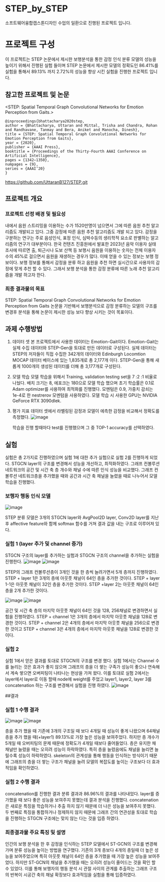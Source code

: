 # STEP_by_STEP
소프트웨어융합캡스톤디자인 수업의 일환으로 진행된 프로젝트 입니다.


# 프로젝트 구성 
이 프로젝트는 STEP 논문에서 제시한 보행분석을 통한 감정 인식 분류 모델의 성능을 높이기 위해서 진행된 실험 들이며 
STEP 논문에서 제시한 모델의 정확도인 86.41%를 실험을 통해서 89.13% 까지 2.72%의 성능을 향상 시킨 실험을 진행한 프로젝트 입니다.  

## 참고한 프로젝트 및 논문 
<STEP: Spatial Temporal Graph Convolutional Networks for Emotion Perception from Gaits.>
```
@inproceedings{bhattacharya2020step,
author = {Bhattacharya, Uttaran and Mittal, Trisha and Chandra, Rohan and Randhavane, Tanmay and Bera, Aniket and Manocha, Dinesh},
title = {STEP: Spatial Temporal Graph Convolutional Networks for Emotion Perception from Gaits},
year = {2020},
publisher = {AAAI Press},
booktitle = {Proceedings of the Thirty-Fourth AAAI Conference on Artificial Intelligence},
pages = {1342–1350},
numpages = {9},
series = {AAAI’20}
}
```
<https://github.com/UttaranB127/STEP.git>


## 프로젝트 개요 
### 프로젝트 선정 배경 및 필요성 
내에서 음원 스트리밍을 이용하는 수가 1520만명이 넘으면서 그에 따른 음원 추천 알고리즘도 개발되고 있다. 그중 감정에 따른 음원 추천 알고리즘도 개발 되고 있다. 감정을 구분하는 연구는 주로 음성인식, 표정 인식, 심박수등의 생리학적 요소로 판별하는 알고리즘의 연구가 대부분이다. 한국 컨텐츠 진흥원에서 발표한 2023년 음악 이용자 실태 조사에 따르면 출, 퇴근시나 도보 산책 등 보행시 음원을 이용하는 숫자는 전체 이용자 수의 45%로 걸으면서 음원을 재생하는 경우가 많다. 이때 얻을 수 있는 정보는 보행 정보이다. 보행 정보를 통해서 감정을 분류 하고 음원을 추천 하면 실시간으로 사용자의 감정에 맞게 추천 할 수 있다. 그래서 보행 분석을 통한 감정 분류에 따른 노래 추천 알고리즘을 개발 하고자 한다. 
### 최종 결과물의 목표 
STEP: Spatial Temporal Graph Convolutional Networks for Emotion Perception from Gaits 논문을 기반해서 보행분석으로 감정 분류하는 모델의 구조를 변경후 분석을 통해 논문이 제시한 성능 보다 향상 시키는 것이 목표이다. 

## 과제 수행방법 
1. 데이터 셋
   본 프로젝트에서 사용한 데이터는 Emotion-Gait이다. Emotion-Gait는 실제 수집 데이터와 STEP-Gen을 토대로 만든 데이터로 구성된다. 실제 데이터는 STEP의 저자들이 직접 수집한 342개의 데이터와 Edinburgh Locomtion MOCAP 데이터 베이스에 있는 1,835개로 총 2,177개 이다. STEP-Gen을 통해 새롭게 1000개의 생성된 데이터를 더해 총 3,177개로 구성된다.

2. 모델 학습
   모델 학습을 위해서 Training, validation testing set을 7 :2 :1 비율로 나눴다. 배치 크기는 8, 에포크는 180으로 모델 학습 했으며 초기 학습률은 0.1로 Adam optimizer를 사용하여 최적화를 진행했다. 모멘텀은 0.9, 가중치 감쇠는 1e-4로 한 nestrerov 모멘텀을 사용하였다. 모델 학습 시 사용한 GPU는 NVIDIA GeForce RTX 3090dlek.

3. 평가 지표
   데이터 셋에서 라벨링된 감정과 모델이 에측한 감정을 비교해서 정확도를 측정했다.
   ![image](https://github.com/hoyoonchoi/STEP_by_STEP/assets/132192963/322b831a-44b0-479e-a921-afae69ecb651)

   학습을 진행 할때마다 test를 진행했으며 그 중 TOP-1 accuracy를 선택하였다.

## 실험
   실험은 총 2가지로 진행하였으며 실험 1에 대한 추가 실험으로 실험 2를 진행하게 되었다.
   STGCN layer의 구조를 변경해서 성능을 개선하고, 최적화하였다. 그래프 컨볼루션 네트워크의 공간 및 시간 축 층 개수와 채널 수에 따른 인식 성능을 비교했다. 그래프 컨볼루션 네트워크층을 추가했을 때와 공간과 시간 축 채널을 늘렸을 때로 나누어서 모델 학습을 진행했다.

### 보행자 행동 인식 모델
![image](https://github.com/hoyoonchoi/STEP_by_STEP/assets/132192963/98c91865-8b28-49fa-965d-80223baa7df5)

STEP 분류 모델은 3개의 STGCN layer와 AvgPool2D layer, Conv2D layer를 지난 후 affective feature와 함께 softmax 함수를 거쳐 결과 값을 내는 구조로 이루어져 있다.

### 실험 1 (layer 추가 및 channel 증가) 
STGCN 구조의 layer를 추가하는 실험과 STGCN 구조의 channel을 추가하는 실험을 진행한다. 
![image](https://github.com/hoyoonchoi/STEP_by_STEP/assets/132192963/506e0fac-9ccf-43b4-9fb4-c1705a296275)
![image](https://github.com/hoyoonchoi/STEP_by_STEP/assets/132192963/d90306ce-03c2-4f4a-a0d2-abdcc0c4ff9b)

 STEP의 그래프 컨볼루션층이 3개인 것을 한 층씩 늘려가면서 5개 층까지 진행하였다.
 STEP + layer 1은 3개의 층에 아웃풋 채널이 64인 층을  추가한 것이다. STEP + layer 1-1은 아웃풋 채널이 32인 층을 추가한 것이다. STEP +layer 2는 아웃풋 채널이 64인 층을 2개 추가한 것이다.

![image](https://github.com/hoyoonchoi/STEP_by_STEP/assets/132192963/1c4f9043-92f8-4192-a528-f1eb54997200)
![image](https://github.com/hoyoonchoi/STEP_by_STEP/assets/132192963/4b2a66d7-20b4-446e-9534-0324cc349454)

공간 및 시간 축 층의 마지막 아웃풋 채널이 64인 것을 128, 256채널로 변경하면서 실험을 진행하였다.
 STEP + channel 1은 3개의 층에서 마지막 아웃풋 채널을 128로 변경한 것이다. STEP + channel 2은 4개의 층에서 마지막 아웃풋 채널을 256으로 변경한 것이고 STEP + channel 3은 4개의 층에서 마지막 아웃풋 채널을 128로 변경한 것이다. 


### 실험 2 
실험 1에서 얻은 결과를 토대로 STGCN의 구조를 변경 했다. 
실험 1에서는 Channel 수를 늘리는 것은 효과가 좋지 않으며 그래프의 층을 더 쌓는 구족가 성능이 좋으나 연속해서 계속 쌓으면 오버피팅이 나타나는 현상을 가져 왔다. 이를 토대로 실험 2에서는 layer에서 layer로 이동 할때 node에 weight를 주었고 layer1, layer2, layer 3를 concatenation 하는 구조를 변경해서 실험을 진행 하였다. 
![image](https://github.com/hoyoonchoi/STEP_by_STEP/assets/132192963/275cfd2d-ceba-4e69-847c-deb95cbf1c79)


##결과 
### 실험 1 수행 결과 
![image](https://github.com/hoyoonchoi/STEP_by_STEP/assets/132192963/7d903704-1020-4c21-84e4-c87f685bbd3b)
![image](https://github.com/hoyoonchoi/STEP_by_STEP/assets/132192963/9835db47-82d9-424c-960f-a99c83624237)

층을 추가 했을 때 기존에 3개의 구조일 때 보다 4개일 때 성능이 좋게 나왔으며 64채널 층을 추가 했을 때(+layer1)  89.13%로 가장 높은 성능을 보여주었다. 하지만 층 개수가 5개일 때 오버피팅의 문제 때문에 정확도가 4개일 때보다 줄어들었다. 층은 유지한 채 채널만 늘렸을 때는 오히려 성능이 하락하였다. 특히 층을 늘렸음에도 채널을 늘리면 늘릴수록 성능이 하락하였다.
 skeleton의 관계성을 통해 행동을 인식하는 방식이기 때문에 그래프의 층을 더 쌓는 구조가 채널을 늘려 모델의 복잡도를 높이는 구조보다 더 효과적임을 확인하였다.

### 실험 2 수행 결과 
 concatenation를 진행한 결과 분류 결과과 86.96%의 결과를 나타내었다. layer를 증가했을 때 보다 좋은 성능을 보여주지 못했는데 결과 분석을 진행했다. concatenation은 새로운 특징을 학습하거나 추출 하지 않기 때문에 더 나은 성능을 보여주지 못했다. 두 번째로 특징을 통합하거나 정제하지 않지 때문에 그래프 간의 연관성을 토대로 학습을 진행하는 STGCN 구조에는 맞지 않는 다는 것을 입증 하였다. 

 ### 최종결과물 주요 특징 및 설명 
 인간의 보행 분석을 한 후 감정을 인식하는 STEP 모델에서 ST-GCN의 구조를 변경해 가며 분류 성능을 높이는 방법을 연구했다. 기존의 3개 층보다 4개의 층일때 더 높은 성능을 보여주었으며 특히 아웃풋 채널이 64인 층을 추가했을 때 가장 높은 성능을 보여주었다. 하지만 ST-GCN의 채널을 추가했을 때는 오히려 성능이 줄어드는 것을 확인 할 수 있었다. 
 이를 통해 보행자의 행동 분석 시 관절 사이의 관계를 추출하는 그래프 구조의 반복이 시공간 축의 채널 확장보다 효과적임을 실험을 통해 입증하였다. 




 

 

   

   




